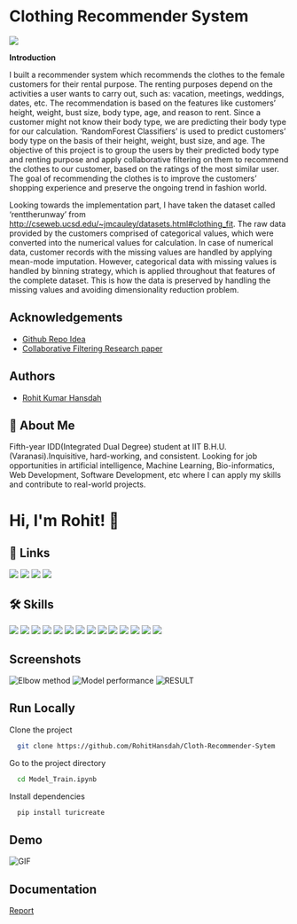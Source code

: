 
# Clothing Recommender System

![](https://images.unsplash.com/photo-1516762689617-e1cffcef479d?ixid=MnwxMjA3fDB8MHxzZWFyY2h8Mnx8Y2xvdGhpbmd8ZW58MHx8MHx8&ixlib=rb-1.2.1&auto=format&fit=crop&w=500&q=60)

**Introduction**

I built a recommender system which recommends the clothes to the female customers for their
rental purpose. The renting purposes depend on the activities a user wants to carry out, such as:
vacation, meetings, weddings, dates, etc. The recommendation is based on the features like
customers’ height, weight, bust size, body type, age, and reason to rent. Since a customer might
not know their body type, we are predicting their body type for our calculation. ‘RandomForest
Classifiers’ is used to predict customers’ body type on the basis of their height, weight, bust size,
and age. The objective of this project is to group the users by their predicted body type and renting
purpose and apply collaborative filtering on them to recommend the clothes to our customer, based
on the ratings of the most similar user. The goal of recommending the clothes is to improve the
customers’ shopping experience and preserve the ongoing trend in fashion world.

Looking towards the implementation part, I have taken the dataset called ‘renttherunway’ from
http://cseweb.ucsd.edu/~jmcauley/datasets.html#clothing_fit. The raw data provided by the
customers comprised of categorical values, which were converted into the numerical values for
calculation. In case of numerical data, customer records with the missing values are handled by
applying mean-mode imputation. However, categorical data with missing values is handled by
binning strategy, which is applied throughout that features of the complete dataset. This is how the
data is preserved by handling the missing values and avoiding dimensionality reduction problem. 

## Acknowledgements

 - [Github Repo Idea](https://github.com/KrupaVadher/Clothing-Recommender-System)
 - [Collaborative Filtering Research paper](https://www.researchgate.net/publication/321916529_Clothing_Recommendation_System_Based_on_Advanced_User-Based_Collaborative_Filtering_Algorithm)


  

  
## Authors

- [Rohit Kumar Hansdah](https://www.linkedin.com/in/rohit-hansdah-1b2251188/)

  
## 🚀 About Me
Fifth-year IDD(Integrated Dual Degree) student at IIT B.H.U.(Varanasi).Inquisitive, hard-working, and consistent. Looking for job opportunities in artificial intelligence, Machine Learning, Bio-informatics, Web Development, Software Development, etc where I can apply my skills and contribute to real-world projects.

  
# Hi, I'm Rohit! 👋


  
## 🔗 Links
[![](https://img.shields.io/badge/linkedin-0A66C2?style=for-the-badge&logo=linkedin&logoColor=white)](https://www.linkedin.com/in/rohit-hansdah-1b2251188/)
[![](https://img.shields.io/badge/Kaggle-20BEFF?style=for-the-badge&logo=Kaggle&logoColor=white)](https://www.kaggle.com/rohithansdah)
[![](https://img.shields.io/badge/-Hackerrank-2EC866?style=for-the-badge&logo=HackerRank&logoColor=white)](https://www.hackerrank.com/posiedon99)
[![](https://img.shields.io/badge/-LeetCode-FFA116?style=for-the-badge&logo=LeetCode&logoColor=black)](https://leetcode.com/RohitHansdah/)

  
## 🛠 Skills

![](https://img.shields.io/badge/Python-3776AB?style=for-the-badge&logo=python&logoColor=white)
![](https://img.shields.io/badge/HTML-239120?style=for-the-badge&logo=html5&logoColor=white)
![](https://img.shields.io/badge/CSS-239120?&style=for-the-badge&logo=css3&logoColor=white)
![](https://img.shields.io/badge/JavaScript-F7DF1E?style=for-the-badge&logo=javascript&logoColor=black)
![](https://img.shields.io/badge/Node.js-43853D?style=for-the-badge&logo=node.js&logoColor=white)
![](https://img.shields.io/badge/C%2B%2B-00599C?style=for-the-badge&logo=c%2B%2B&logoColor=white)
![](https://img.shields.io/badge/React-20232A?style=for-the-badge&logo=react&logoColor=61DAFB)
![](https://img.shields.io/badge/Bootstrap-563D7C?style=for-the-badge&logo=bootstrap&logoColor=white)
![](https://img.shields.io/badge/MySQL-00000F?style=for-the-badge&logo=mysql&logoColor=white)
![](https://img.shields.io/badge/Unity-100000?style=for-the-badge&logo=unity&logoColor=white)
![](https://img.shields.io/badge/Heroku-430098?style=for-the-badge&logo=heroku&logoColor=white)
![](https://img.shields.io/badge/MongoDB-white?style=for-the-badge&logo=mongodb&logoColor=4EA94B)
![](https://img.shields.io/badge/Express.js-000000?style=for-the-badge&logo=express&logoColor=white)
![](https://img.shields.io/badge/jQuery-0769AD?style=for-the-badge&logo=jquery&logoColor=white)

  
## Screenshots

![Elbow method](https://user-images.githubusercontent.com/44118554/140689744-6b92db48-1a58-4d12-a2ce-24b997dae0f2.PNG)
![Model performance](https://user-images.githubusercontent.com/44118554/140689734-915b2e4f-8aab-4697-b540-d3ba3e38e88c.PNG)
![RESULT](https://user-images.githubusercontent.com/44118554/132639419-995b0f6d-208f-4ac3-af86-2062e34b8046.PNG)

  
## Run Locally

Clone the project

```bash
  git clone https://github.com/RohitHansdah/Cloth-Recommender-Sytem
```

Go to the project directory

```bash
  cd Model_Train.ipynb
```

Install dependencies

```bash
  pip install turicreate

```



  
## Demo

![GIF](https://i.makeagif.com/media/9-09-2021/5zmXqU.gif)

  
## Documentation

[Report](https://docs.google.com/document/d/1tX0lag7iLosqJ9wZB49fq4UJqmvZJzcT/edit?usp=sharing&ouid=114416942415879826894&rtpof=true&sd=true)

  

